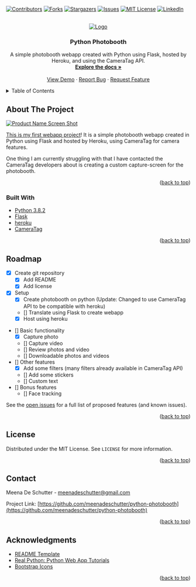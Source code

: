 <div id="top"></div>
<!-- PROJECT SHIELDS -->

[![Contributors][contributors-shield]][contributors-url]
[![Forks][forks-shield]][forks-url]
[![Stargazers][stars-shield]][stars-url]
[![Issues][issues-shield]][issues-url]
[![MIT License][license-shield]][license-url]
[![LinkedIn][linkedin-shield]][linkedin-url]

<!-- PROJECT LOGO -->
<br />
<div align="center">
  <a href="https://github.com/meenadeschutter/python-photobooth">
    <img src="images/profile.png" alt="Logo">
  </a>
<h3 align="center">Python Photobooth</h3>

  <p align="center">
    A simple photobooth webapp created with Python using Flask, hosted by Heroku, and using the CameraTag API.
    <br />
    <a href="https://github.com/meenadeschutter/python-photobooth"><strong>Explore the docs »</strong></a>
    <br />
    <br />
    <a href="https://github.com/meenadeschutter/python-photobooth">View Demo</a>
    ·
    <a href="https://github.com/meenadeschutter/python-photobooth/issues">Report Bug</a>
    ·
    <a href="https://github.com/meenadeschutter/python-photobooth/issues">Request Feature</a>
  </p>
</div>



<!-- TABLE OF CONTENTS -->
<details>
  <summary>Table of Contents</summary>
  <ol>
    <li>
      <a href="#about-the-project">About The Project</a>
      <ul>
        <li><a href="#built-with">Built With</a></li>
      </ul>
    </li>
    <li>
      <a href="#getting-started">Getting Started</a>
      <ul>
        <li><a href="#prerequisites">Prerequisites</a></li>
        <li><a href="#installation">Installation</a></li>
      </ul>
    </li>
    <li><a href="#usage">Usage</a></li>
    <li><a href="#roadmap">Roadmap</a></li>
    <li><a href="#contributing">Contributing</a></li>
    <li><a href="#license">License</a></li>
    <li><a href="#contact">Contact</a></li>
    <li><a href="#acknowledgments">Acknowledgments</a></li>
  </ol>
</details>



<!-- ABOUT THE PROJECT -->
## About The Project

[![Product Name Screen Shot][product-screenshot]](https://python-photobooth.herokuapp.com/)

[This is my first webapp project](https://python-photobooth.herokuapp.com/)! It is a simple photobooth webapp created in Python using Flask and hosted by Heroku, using CameraTag for camera features.

One thing I am currently struggling with that I have contacted the CameraTag developers about is creating a custom capture-screen for the photobooth.

<p align="right">(<a href="#top">back to top</a>)</p>



### Built With

* [Python 3.8.2](https://www.python.org/downloads/release/python-382/)
* [Flask](https://flask.palletsprojects.com/en/2.0.x/)
* [heroku](https://www.heroku.com/)
* [CameraTag](https://cameratag.com/)

<p align="right">(<a href="#top">back to top</a>)</p>


<!-- ROADMAP -->
## Roadmap

- [x] Create git repository
    - [x] Add README
    - [x] Add license
- [x] Setup
    - [x] Create photobooth on python (Update: Changed to use CameraTag API to be compatible with heroku)
    - [] Translate using Flask to create webapp
    - [x] Host using heroku
- [] Basic functionality
    - [x] Capture photo
    - [] Capture video
    - [] Review photos and video
    - [] Downloadable photos and videos
- [] Other features
    - [x] Add some filters (many filters already available in CameraTag API)
    - [] Add some stickers
    - [] Custom text
- [] Bonus features
    - [] Face tracking

See the [open issues](https://github.com/meenadeschutter/python-photobooth/issues) for a full list of proposed features (and known issues).

<p align="right">(<a href="#top">back to top</a>)</p>



<!-- LICENSE -->
## License

Distributed under the MIT License. See `LICENSE` for more information.

<p align="right">(<a href="#top">back to top</a>)</p>



<!-- CONTACT -->
## Contact

Meena De Schutter - meenadeschutter@gmail.com

Project Link: [https://github.com/meenadeschutter/python-photobooth](https://github.com/meenadeschutter/python-photobooth)

<p align="right">(<a href="#top">back to top</a>)</p>



<!-- ACKNOWLEDGMENTS -->
## Acknowledgments

* [README Template](https://github.com/othneildrew/Best-README-Template/blob/master/README.md)
* [Real Python: Python Web App Tutorials](https://realpython.com/python-web-applications/)
* [Bootstrap Icons](https://icons.getbootstrap.com/)

<p align="right">(<a href="#top">back to top</a>)</p>



<!-- MARKDOWN LINKS & IMAGES -->
<!-- https://www.markdownguide.org/basic-syntax/#reference-style-links -->
[contributors-shield]: https://img.shields.io/github/contributors/meenadeschutter/python-photobooth.svg?style=for-the-badge
[contributors-url]: https://github.com/meenadeschutter/python-photobooth/graphs/contributors
[forks-shield]: https://img.shields.io/github/forks/meenadeschutter/python-photobooth.svg?style=for-the-badge
[forks-url]: https://github.com/meenadeschutter/python-photobooth/network/members
[stars-shield]: https://img.shields.io/github/stars/meenadeschutter/python-photobooth.svg?style=for-the-badge
[stars-url]: https://github.com/meenadeschutter/python-photobooth/stargazers
[issues-shield]: https://img.shields.io/github/issues/meenadeschutter/python-photobooth.svg?style=for-the-badge
[issues-url]: https://github.com/meenadeschutter/python-photobooth/issues
[license-shield]: https://img.shields.io/github/license/meenadeschutter/python-photobooth.svg?style=for-the-badge
[license-url]: https://github.com/meenadeschutter/python-photobooth/blob/master/LICENSE.txt
[linkedin-shield]: https://img.shields.io/badge/-LinkedIn-black.svg?style=for-the-badge&logo=linkedin&colorB=555
[linkedin-url]: https://linkedin.com/in/meena-de-schutter-194297127
[product-screenshot]: images/landing-page.png
